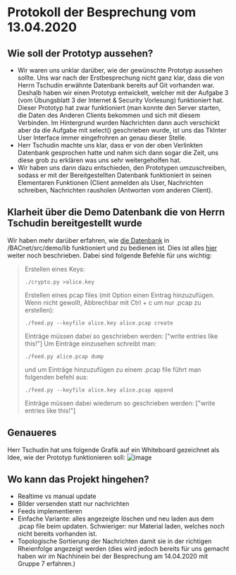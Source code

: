 ﻿# Protokoll der Besprechung vom 13.04.2020

## Wie soll der Prototyp aussehen?
* Wir waren uns unklar darüber, wie der gewünschte Prototyp aussehen sollte. Uns war nach der Erstbesprechung nicht ganz klar, dass die von Herrn Tschudin erwähnte Datenbank bereits auf Git vorhanden war. Deshalb haben wir einen Prototyp entwickelt, welcher mit der Aufgabe 3 (vom Übungsblatt 3 der Internet & Security Vorlesung) funktioniert hat. Dieser Prototyp hat zwar funktioniert (man konnte den Server starten, die Daten des Anderen Clients bekommen und sich mit diesem Verbinden. Im Hintergrund wurden Nachrichten dann auch verschickt aber da die Aufgabe mit select() geschrieben wurde, ist uns das TkInter User Interface immer eingefrohren an genau dieser Stelle.
* Herr Tschudin machte uns klar, dass er von der oben Verlinkten Datenbank gesprochen hatte und nahm sich dann sogar die Zeit, uns diese grob zu erklären was uns sehr weitergeholfen hat.
* Wir haben uns dann dazu entschieden, den Prototypen umzuschreiben, sodass er mit der Bereitgestellten Datenbank funktioniert in seinen Elementaren Funktionen (Client anmelden als User, Nachrichten schreiben, Nachrichten rausholen (Antworten vom anderen Client).

## Klarheit über die Demo Datenbank die von Herrn Tschudin bereitgestellt wurde
Wir haben mehr darüber erfahren, wie [die Datenbank](https://github.com/cn-uofbasel/BACnet/tree/master/src/demo/lib) in /BACnet/src/demo/lib funktioniert und zu bedienen ist. Dies ist alles [hier](https://github.com/cn-uofbasel/BACnet/blob/master/src/demo/README.md) weiter noch beschrieben. Dabei sind folgende Befehle für uns wichtig:

> Erstellen eines Keys:
> ```
> ./crypto.py >alice.key
> ```
> Erstellen eines pcap files (mit Option einen Eintrag hinzuzufügen. Wenn nicht gewollt, Abbrechbar mit Ctrl + c um nur .pcap zu erstellen):
> ```
> ./feed.py --keyfile alice.key alice.pcap create
> ```
> Einträge müssen dabei so geschrieben werden: \["write entries like this!"]
> Um Einträge einzusehen schreibt man:
> ```
> ./feed.py alice.pcap dump 
> ```
> und um Einträge hinzuzufügen zu einem .pcap file führt man folgenden befehl aus:
> ```
> ./feed.py --keyfile alice.key alice.pcap append
> ```
> Einträge müssen dabei wiederum so geschrieben werden: \["write entries like this!"]

## Genaueres
Herr Tschudin hat uns folgende Grafik auf ein Whiteboard gezeichnet als Idee, wie der Prototyp funktionieren soll:
![image](Grafiken/.../Grafiken/Datenbank.jpeg)

## Wo kann das Projekt hingehen?
* Realtime vs manual update
* Bilder versenden statt nur nachrichten
* Feeds implementieren
* Einfache Variante: alles angezeigte löschen und neu laden aus dem .pcap file beim updaten. Schwieriger: nur Material laden, welches noch nicht bereits vorhanden ist.
* Topologische Sortierung der Nachrichten damit sie in der richtigen Rheienfolge angezeigt werden (dies wird jedoch bereits für uns gemacht haben wir im Nachhinein bei der Besprechung am 14.04.2020 mit Gruppe 7 erfahren.)
